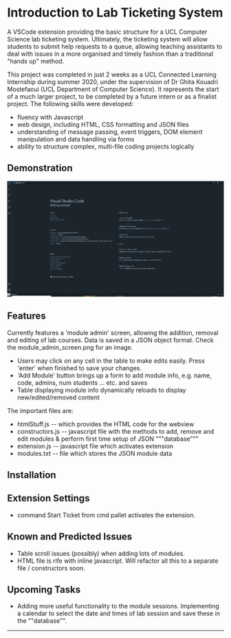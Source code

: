 # Introduction to Lab Ticketing System

A VSCode extension providing the basic structure for a UCL Computer Science lab ticketing system. Ultimately, the ticketing system will allow students to submit help requests to a queue, allowing teaching assistants to deal with issues in a more organised and timely fashion than a traditional "hands up" method. 

This project was completed in just 2 weeks as a UCL Connected Learning Internship during summer 2020, under the supervision of Dr Ghita Kouadri Mostefaoui (UCL Department of Computer Science). It represents the start of a much larger project, to be completed by a future intern or as a finalist project. The following skills were developed:

- fluency with Javascript 
- web design, including HTML, CSS formatting and JSON files
- understanding of message passing, event triggers, DOM element manipulation and data handling via forms
- ability to structure complex, multi-file coding projects logically  

## Demonstration 
![Demonstration of features](ticketing_demo.gif)

## Features

Currently features a 'module admin' screen, allowing the addition, removal and editing of lab courses. Data is saved in a JSON object format. Check the module_admin_screen.png for an image. 

* Users may click on any cell in the table to make edits easily. Press 'enter' when finished to save your changes. 
* 'Add Module' button brings up a form to add module info, e.g. name, code, admins, num students ... etc. and saves 
* Table displaying module info dynamically reloads to display new/edited/removed content 

The important files are: 

* htmlStuff.js      -- which provides the HTML code for the webview
* constructors.js   -- javascript file with the methods to add, remove and edit modules & perform first time setup of JSON """database"""
* extension.js      -- javascript file which activates extension 
* modules.txt       -- file which stores the JSON module data

## Installation

## Extension Settings

* command Start Ticket from cmd pallet activates the extension. 

## Known and Predicted Issues

* Table scroll issues (possibly) when adding lots of modules. 
* HTML file is rife with inline javascript. Will refactor all this to a separate file / constructors soon.

## Upcoming Tasks 
* Adding more useful functionality to the module sessions. Implementing a calendar to select the date and times of lab session and save these in the ""database"".  


-----------------------------------------------------------------------------------------------------------
